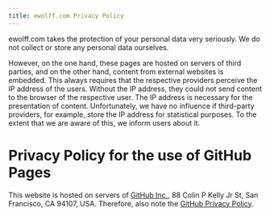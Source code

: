 ```yaml
---
title: ewolff.com Privacy Policy
---
```


ewolff.com takes the protection of your personal data very
seriously. We do not collect or store any personal data ourselves.

However, on the one hand, these pages are hosted on servers of third
parties, and on the other hand, content from external websites is
embedded. This always requires that the respective providers perceive
the IP address of the users. Without the IP address, they
could not send content to the browser of the respective user. The IP
address is necessary for the presentation of content. Unfortunately,
we have no influence if third-party providers, for example, store the
IP address for statistical purposes. To the extent that we are aware
of this, we inform users about it.


# Privacy Policy for the use of GitHub Pages

 This website is hosted on servers of [GitHub
Inc.](https://www.github.com/), 88 Colin P Kelly Jr St, San Francisco,
CA 94107, USA. Therefore, also note the [GitHub Privacy
Policy](https://help.github.com/articles/github-privacy-statement/).

